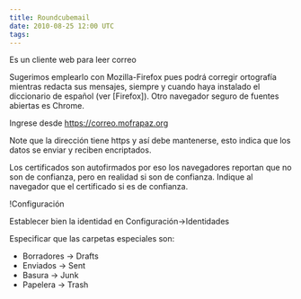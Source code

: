 ```yaml
---
title: Roundcubemail
date: 2010-08-25 12:00 UTC
tags:
---
```

Es un cliente web para leer correo

Sugerimos emplearlo con Mozilla-Firefox pues podrá corregir ortografía mientras redacta sus mensajes, siempre y cuando haya instalado el diccionario de español (ver [Firefox]).  Otro navegador seguro de fuentes abiertas es Chrome.

Ingrese desde https://correo.mofrapaz.org


Note que la dirección tiene https y así debe mantenerse, esto indica que los datos se enviar y reciben encriptados.

Los certificados son autofirmados por eso los navegadores reportan que no son de confianza, pero en realidad si son de confianza.  Indique al navegador que el certificado si es de confianza.


!Configuración

Establecer bien la identidad en Configuración->Identidades

Especificar que las carpetas especiales son:
* Borradores -> Drafts
* Enviados -> Sent
* Basura -> Junk
* Papelera -> Trash
